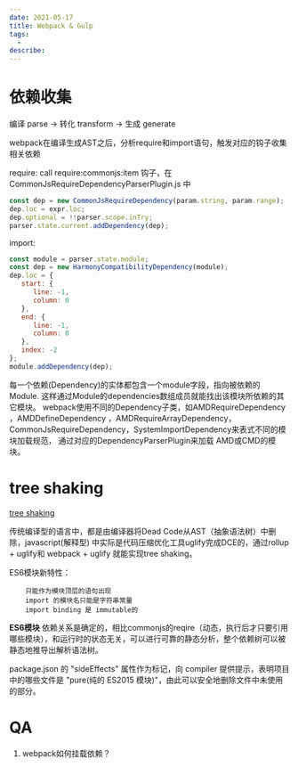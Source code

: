 ```yaml
---
date: 2021-05-17
title: Webpack & Gulp
tags:
  - 
describe: 
---
```

# 依赖收集

编译 parse -> 转化 transform -> 生成 generate

webpack在编译生成AST之后，分析require和import语句，触发对应的钩子收集相关依赖

require: call require:commonjs:item 钩子，在CommonJsRequireDependencyParserPlugin.js 中

```js
const dep = new CommonJsRequireDependency(param.string, param.range);
dep.loc = expr.loc;
dep.optional = !!parser.scope.inTry;
parser.state.current.addDependency(dep);
```

import:
```js
const module = parser.state.module;
const dep = new HarmonyCompatibilityDependency(module);
dep.loc = {
   start: {
      line: -1,
      column: 0
   },
   end: {
      line: -1,
      column: 0
   },
   index: -2
};
module.addDependency(dep);
```

每一个依赖(Dependency)的实体都包含一个module字段，指向被依赖的Module. 这样通过Module的dependencies数组成员就能找出该模块所依赖的其它模块。 webpack使用不同的Dependency子类，如AMDRequireDependency ，AMDDefineDependency ，AMDRequireArrayDependency，CommonJsRequireDependency，SystemImportDependency来表式不同的模块加载规范， 通过对应的DependencyParserPlugin来加载 AMD或CMD的模块。


# tree shaking
[tree shaking](https://www.cnblogs.com/sexintercourse/p/11901425.html) 

传统编译型的语言中，都是由编译器将Dead Code从AST（抽象语法树）中删除，javascript(解释型) 中实际是代码压缩优化工具uglify完成DCE的，通过rollup + uglify和 webpack + uglify 就能实现tree shaking。

ES6模块新特性：

        只能作为模块顶层的语句出现
        import 的模块名只能是字符串常量
        import binding 是 immutable的

**ES6模块** 依赖关系是确定的，相比commonjs的reqire（动态，执行后才只要引用哪些模块），和运行时的状态无关，可以进行可靠的静态分析，整个依赖树可以被静态地推导出解析语法树。


package.json 的 "sideEffects" 属性作为标记，向 compiler 提供提示，表明项目中的哪些文件是 "pure(纯的 ES2015 模块)"，由此可以安全地删除文件中未使用的部分。

# QA
1. webpack如何挂载依赖？
